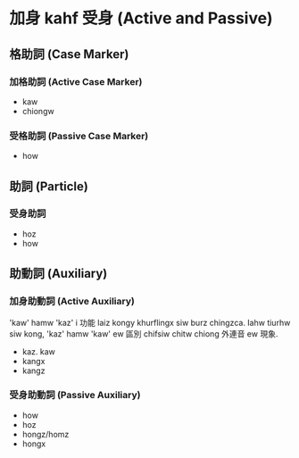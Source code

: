 # 加身 kahf 受身 (Active and Passive)

## 格助詞 (Case Marker)

### 加格助詞 (Active Case Marker)

* kaw
* chiongw

### 受格助詞 (Passive Case Marker)

* how

## 助詞 (Particle)

### 受身助詞

* hoz
* how

## 助動詞 (Auxiliary)

### 加身助動詞 (Active Auxiliary)

'kaw' hamw 'kaz' i 功能 laiz kongy khurflingx siw burz chingzca. Iahw tiurhw siw kong, 'kaz' hamw 'kaw' ew 區別 chifsiw chitw chiong 外連音 ew 現象.

* kaz. kaw
* kangx
* kangz

### 受身助動詞 (Passive Auxiliary)

* how
* hoz
* hongz/homz
* hongx
